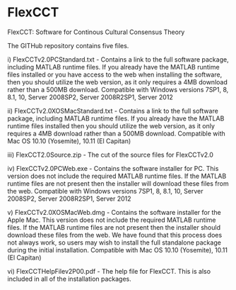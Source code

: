 # FlexCCT
FlexCCT: Software for Continous Cultural Consensus Theory

The GITHub repository contains five files.

i) FlexCCTv2.0PCStandard.txt - Contains a link to the full software package, including MATLAB runtime files.  If you already have the MATLAB runtime files installed or you have access to the web when installing the software, then you should utilize the web version, as it only requires a 4MB download rather than a 500MB download.
Compatible with Windows versions 7SP1, 8, 8.1, 10, Server 2008SP2, Server 2008R2SP1, Server 2012

ii) FlexCCTv2.0XOSMacStandard.txt - Contains a link to the full software package, including MATLAB runtime files.  If you already have the MATLAB runtime files installed then you should utilize the web version, as it only requires a 4MB download rather than a 500MB download.
Compatible with Mac OS 10.10 (Yosemite), 10.11 (El Capitan)

iii) FlexCCT2.0Source.zip - The cut of the source files for FlexCCTv2.0

iv) FlexCCTv2.0PCWeb.exe - Contains the software installer for PC.  This version does not include the required MATLAB runtime files.  If the MATLAB runtime files are not present then the installer will download these files from the web.
Compatible with Windows versions 7SP1, 8, 8.1, 10, Server 2008SP2, Server 2008R2SP1, Server 2012

v) FlexCCTv2.0XOSMacWeb.dmg - Contains the software installer for the Apple Mac.  This version does not include the required MATLAB runtime files.  If the MATLAB runtime files are not present then the installer should download these files from the web. We have found that this process does not always work, so users may wish to install the full standalone package during the initial installation.
Compatible with Mac OS 10.10 (Yosemite), 10.11 (El Capitan)

vi) FlexCCTHelpFilev2P00.pdf - The help file for FlexCCT.  This is also included in all of the installation packages.

